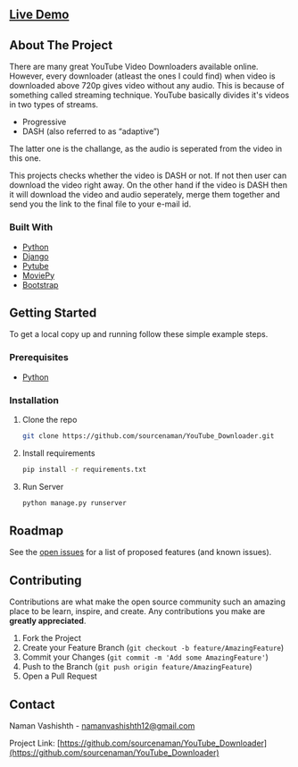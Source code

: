 <!-- LIVE DEMO -->
## [Live Demo](https://sheltered-earth-45530.herokuapp.com/)



<!-- ABOUT THE PROJECT -->
## About The Project

There are many great YouTube Video Downloaders available online. However, every downloader (atleast the ones I could find) when video is downloaded above 720p gives video without
any audio.
This is because of something called streaming technique. YouTube basically divides it's videos in two types of streams.
* Progressive
* DASH (also referred to as “adaptive”)

The latter one is the challange, as the audio is seperated from the video in this one.

This projects checks whether the video is DASH or not. If not then user can download the video right away. On the other hand if the video is DASH then it will download the video
and audio seperately, merge them together and send you the link to the final file to your e-mail id.


### Built With

* [Python](https://www.python.org/)
* [Django](https://www.djangoproject.com/)
* [Pytube](https://python-pytube.readthedocs.io/en/latest)
* [MoviePy](https://zulko.github.io/moviepy/)
* [Bootstrap](https://getbootstrap.com/)



<!-- GETTING STARTED -->
## Getting Started

To get a local copy up and running follow these simple example steps.

### Prerequisites

* [Python](https://www.python.org/)

### Installation

1. Clone the repo
   ```sh
   git clone https://github.com/sourcenaman/YouTube_Downloader.git
   ```
3. Install requirements
   ```sh
   pip install -r requirements.txt
   ```
4. Run Server
   ```sh
   python manage.py runserver
   ```



<!-- ROADMAP -->
## Roadmap

See the [open issues](https://github.com/sourcenaman/YouTube_Downloader/issues) for a list of proposed features (and known issues).



<!-- CONTRIBUTING -->
## Contributing

Contributions are what make the open source community such an amazing place to be learn, inspire, and create. Any contributions you make are **greatly appreciated**.

1. Fork the Project
2. Create your Feature Branch (`git checkout -b feature/AmazingFeature`)
3. Commit your Changes (`git commit -m 'Add some AmazingFeature'`)
4. Push to the Branch (`git push origin feature/AmazingFeature`)
5. Open a Pull Request



<!-- CONTACT -->
## Contact

Naman Vashishth - namanvashishth12@gmail.com

Project Link: [https://github.com/sourcenaman/YouTube_Downloader](https://github.com/sourcenaman/YouTube_Downloader)
